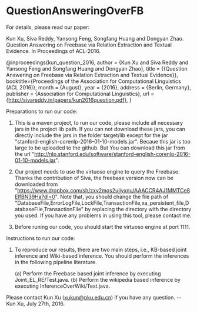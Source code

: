 # QuestionAnsweringOverFB

For details, please read our paper:

Kun Xu, Siva Reddy, Yansong Feng, Songfang Huang and Dongyan Zhao.
Question Answering on Freebase via Relation Extraction and Textual Evidence.
In Proceedings of ACL-2016.

@inproceedings{kun_question_2016,
  author    = {Kun Xu and
               Siva Reddy and
               Yansong Feng and
               Songfang Huang and
               Dongyan Zhao},
  title = {{Question Answering on Freebase via Relation Extraction and Textual Evidence}},
  booktitle={Proceedings of the Association for Computational Linguistics (ACL 2016)},
  month     = {August},
  year      = {2016},
  address   = {Berlin, Germany},
  publisher = {Association for Computational Linguistics},
  url = {http://sivareddy.in/papers/kun2016question.pdf},
}

Preparations to run our code:

1. This is a maven project, to run our code, please include all necessary jars in the project lib path.
   If you can not download these jars, you can directly include the jars in the folder target/lib except for the jar "stanford-english-corenlp-2016-01-10-models.jar".
   Becaue this jar is too large to be uploaded to the github. But You can download this jar from the url "http://nlp.stanford.edu/software/stanford-english-corenlp-2016-01-10-models.jar".

2. Our project needs to use the virtuoso engine to query the Freebase.
   Thanks the contribution of Siva, the freebase version now can be downloaded from "https://www.dropbox.com/sh/zxv2mos2ujjyxnu/AAACCR4AJ1MMTCe8ElfBN39Ha?dl=0".
   Note that, you should change the file path of "DatabaseFile,ErrorLogFile,LockFile,TransactionFile,xa_persistent_file,DatabaseFile,TransactionFile" by
   replacing the directory with the directory you used. If you have any problems in using this tool, please contact me.

3. Before runing our code, you should start the virtuoso engine at port 1111.

Instructions to run our code:

1. To reproduce our results, there are two main steps, i.e., KB-based joint inference and Wiki-based inference.
   You should perform the inferences in the following pipeline literature.

   (a) Perform the Freebase based joint inference by executing Joint_EL_RE/Test.java.
   (b) Perform the wikipedia based inference by executing InferenceOverWiki/Test.java.

Please contact Kun Xu (xukun@pku.edu.cn) if you have any question.
-- Kun Xu, July 27th, 2016.
